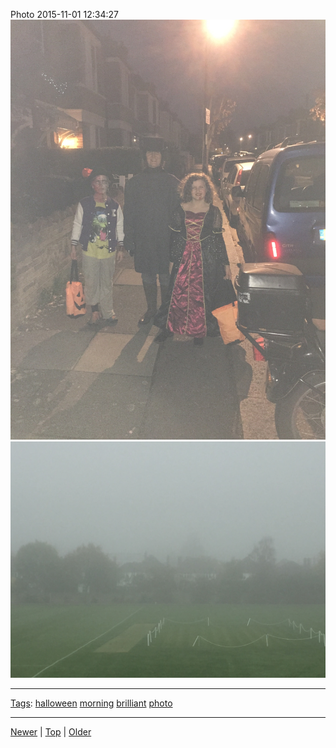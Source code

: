<!--
title: Photo 2015-11-01 12
date: 2020-06-28T14:51:45.073Z
tags: halloween, morning, brilliant, photo
-->





Photo 2015-11-01 12:34:27
![](132328483412-0.jpg)
![](132328483412-1.jpg)

<!--BOTTOM-POST-NAVIGATION-->
---

[Tags](tags.md): [halloween](tag-halloween.md) [morning](tag-morning.md) [brilliant](tag-brilliant.md) [photo](tag-photo.md)

---

[Newer](130499315647.md) | [Top](index.md) | [Older](138341094552.md)